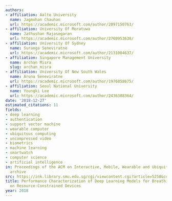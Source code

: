 ```yaml
---
authors:
- affiliation: Aalto University
  name: Jagmohan Chauhan
  url: https://academic.microsoft.com/author/2097150763/
- affiliation: University Of Moratuwa
  name: Jathushan Rajasegaran
  url: https://academic.microsoft.com/author/2760953638/
- affiliation: University Of Sydney
  name: Suranga Seneviratne
  url: https://academic.microsoft.com/author/2131004637/
- affiliation: Singapore Management University
  name: Archan Misra
  slug: archan_misra
- affiliation: University Of New South Wales
  name: Aruna Seneviratne
  url: https://academic.microsoft.com/author/1976858675/
- affiliation: Seoul National University
  name: Youngki Lee
  url: https://academic.microsoft.com/author/2436308364/
date: '2018-12-27'
estimated_citations: 11
fields:
- deep learning
- authentication
- support vector machine
- wearable computer
- ubiquitous computing
- uncompressed video
- biometrics
- machine learning
- smartwatch
- computer science
- artificial intelligence
in: Proceedings of the ACM on Interactive, Mobile, Wearable and Ubiquitous Technologies
  archive
src: https://ink.library.smu.edu.sg/cgi/viewcontent.cgi?article=5258&context=sis_research
title: Performance Characterization of Deep Learning Models for Breathing-based Authentication
  on Resource-Constrained Devices
year: 2018
---
```

